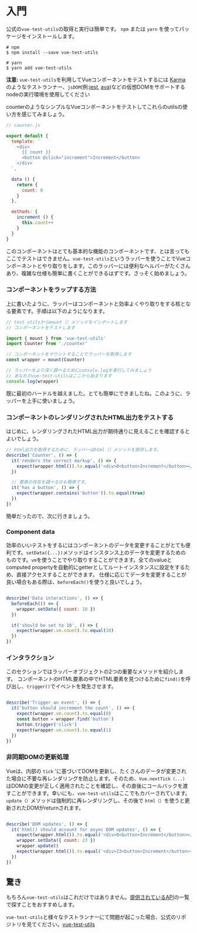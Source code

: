# 入門

公式の`vue-test-utils`の取得と実行は簡単です。
`npm` または `yarn` を使ってパッケージをインストールします。

```shell
# npm
$ npm install --save vue-test-utils

# yarn
$ yarn add vue-test-utils
```

**注意:** `vue-test-utils`を利用してVueコンポーネントをテストするには [Karma](https://karma-runner.github.io/1.0/index.html) のようなテストランナー、`jsDOM`(例:[jest](https://facebook.github.io/jest/), [ava](https://github.com/avajs/ava))などの仮想DOMをサポートするnodeの実行環境を使用してください

counterのようなシンプルなVueコンポーネントをテストしてこれらのutilsの使い方を感じてみましょう。


```js
// counter.js

export default {
  template: `
    <div>
      {{ count }}
      <button @click="increment">Increment</button>
    </div>
  `,

  data () {
    return {
      count: 0
    }
  },

  methods: {
    increment () {
      this.count++
    }
  }
}

```

このコンポーネントはとても基本的な機能のコンポーネントです、とは言ってもここでテストはできません。`vue-test-utils`というラッパーを使うことでVueコンポーネントとやり取りをします。このラッパーには便利なヘルパーがたくさんあり、複雑な仕様も簡単に書くことができるはずです。さっそく始めましょう。

### コンポーネントをラップする方法

上に書いたように、ラッパーはコンポーネントと効率よくやり取りをする核となる要素です。手順は以下のようになります。

```js
// test utilsからmount（）メソッドをインポートします
// コンポーネントをテストします

import { mount } from 'vue-test-utils'
import Counter from './counter'

// コンポーネントをマウントすることでラッパーを取得します
const wrapper = mount(Counter)

// ラッパーをより深く調べるためにconsole.logを実行してみましょう
// あなたのvue-test-utilsはここから始まります
console.log(wrapper)
```

既に最初のハードルを越えました。とても簡単にできましたね。このように、ラッパーを上手に使いましょう。

### コンポーネントのレンダリングされたHTML出力をテストする

はじめに、レンダリングされたHTML出力が期待通りに見えることを確認するとよいでしょう。

```js
// html出力を取得するために、ラッパーはhtml（）メソッドを提供します。
describe('Counter', () => {
  it('renders the correct markup', () => {
    expect(wrapper.html()).to.equal('<div>0<button>Increment</button></div>')
  })

  // 要素の存在を調べるのも簡単です。
  it('has a button', () => {
    expect(wrapper.contains('button')).to.equal(true)
  })
})
```

簡単だったので、次に行きましょう。

### Component data

効率のいいテストをするにはコンポーネントのデータを変更することがとても便利です。`setData({...})`メソッドはインスタンス上のデータを変更するためのものです。`vm`を使うことでやり取りすることができます。全てのvalueとcomputed propertyを自動的にgetterとしてルートインスタンスに設定をするため、直接アクセスすることができます。
仕様に応じてデータを変更することが良い場合もある際は、`beforeEach()`を使うと良いでしょう。

```js

describe('Data interactions', () => {
  beforeEach(() => {
    wrapper.setData({ count: 10 })
  })

  it('should be set to 10', () => {
    expect(wrapper.vm.count).to.equal(10)
  })
})

```

### インタラクション

このセクションではラッパーオブジェクトの2つの重要なメソッドを紹介します。
コンポーネントのHTML要素の中でHTML要素を見つけるために`find()`を呼び出し、`trigger()`でイベントを発生させます。

```js

describe('Trigger an event', () => {
  it('button should increment the count', () => {
    expect(wrapper.vm.count).to.equal(0)
    const button = wrapper.find('button')
    button.trigger('click')
    expect(wrapper.vm.count).to.equal(1)
  })
})

```

### 非同期DOMの更新処理

Vueは、内部の `tick` 'に基づいてDOMを更新し、たくさんのデータが変更された場合に不要な再レンダリングを防止します。そのため、`Vue.nextTick（...）`はDOMの変更が正しく適用されたことを確認し、その直後にコールバックを渡すことができます。幸いにも、`vue-test-utils`はここでもカバーされています。`update（）`メソッドは強制的に再レンダリングし、その後で `html（）`を使うと更新されたDOMがreturnされます。

```js

describe('DOM updates', () => {
  it('html() should account for async DOM updates', () => {
    expect(wrapper.html()).to.equal('<div>0<button>Increment</button></div>')
    wrapper.setData({ count: 23 })
    wrapper.update()
    expect(wrapper.html()).to.equal('<div>23<button>Increment</button></div>')
  })
})

```

## 驚き

もちろん`vue-test-utils`はこれだけではありません。[提供されているAPI](SUMMARY.md)の一覧で探すことをおすすめします。

`vue-test-utils`と様々なテストランナーにて問題が起こった場合、公式のリポジトリを見てください。[vue-test-utils](https://github.com/vuejs/vue-test-utils)
